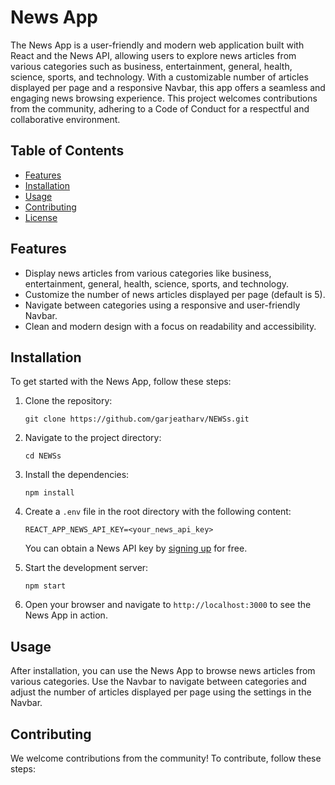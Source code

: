 # News App

The News App is a user-friendly and modern web application built with React and the News API, allowing users to explore news articles from various categories such as business, entertainment, general, health, science, sports, and technology. With a customizable number of articles displayed per page and a responsive Navbar, this app offers a seamless and engaging news browsing experience. This project welcomes contributions from the community, adhering to a Code of Conduct for a respectful and collaborative environment.

## Table of Contents

- [Features](#features)
- [Installation](#installation)
- [Usage](#usage)
- [Contributing](#contributing)
- [License](#license)

## Features

- Display news articles from various categories like business, entertainment, general, health, science, sports, and technology.
- Customize the number of news articles displayed per page (default is 5).
- Navigate between categories using a responsive and user-friendly Navbar.
- Clean and modern design with a focus on readability and accessibility.

## Installation

To get started with the News App, follow these steps:

1. Clone the repository:
   ```
   git clone https://github.com/garjeatharv/NEWSs.git
   ```

2. Navigate to the project directory:
   ```
   cd NEWSs
   ```

3. Install the dependencies:
   ```
   npm install
   ```

4. Create a `.env` file in the root directory with the following content:
   ```
   REACT_APP_NEWS_API_KEY=<your_news_api_key>
   ```
   You can obtain a News API key by [signing up](https://newsapi.org/register) for free.

5. Start the development server:
   ```
   npm start
   ```

6. Open your browser and navigate to `http://localhost:3000` to see the News App in action.

## Usage

After installation, you can use the News App to browse news articles from various categories. Use the Navbar to navigate between categories and adjust the number of articles displayed per page using the settings in the Navbar.

## Contributing

We welcome contributions from the community! To contribute, follow these steps:

